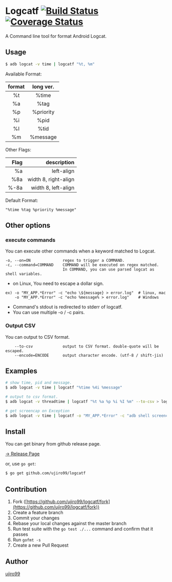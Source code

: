 # Logcatf  [![Build Status](https://travis-ci.org/ujiro99/logcatf.svg?branch=master)](https://travis-ci.org/ujiro99/logcatf)  [![Coverage Status](https://coveralls.io/repos/ujiro99/logcatf/badge.svg?branch=master&service=github)](https://coveralls.io/github/ujiro99/logcatf?branch=master)

A Command line tool for format Android Logcat.


## Usage

```bash
$ adb logcat -v time | logcatf "%t, %m"
```

Available Format:

| format | long ver. |
|:------:|:---------:|
|   %t   | %time     |
|   %a   | %tag      |
|   %p   | %priority |
|   %i   | %pid      |
|   %I   | %tid      |
|   %m   | %message  |

Other Flags:

|  Flag | description |
|------:|---------------------:|
|   %a  | left-align           |
|  %8a  | width 8, right-align |
| %-8a  | width 8, left-align  |


Default Format:

    "%time %tag %priority %message"

## Other options

### execute commands

You can execute other commands when a keyword matched to Logcat.

    -o, --on=ON              regex to trigger a COMMAND.
    -c, --command=COMMAND    COMMAND will be executed on regex matched.
                             In COMMAND, you can use parsed logcat as shell variables.

    
* on Linux, You need to escape a dollar sign.

```
ex) -o "MY_APP.*Error" -c "echo \${message} > error.log"  # linux, mac
    -o "MY_APP.*Error" -c "echo %message% > error.log"    # Windows
```

* Command's stdout is redirected to stderr of logcatf.
* You can use multiple -o / -c pairs.
 

### Output CSV

You can output to CSV format.

        --to-csv             output to CSV format. double-quote will be escaped.
        --encode=ENCODE      output character encode. (utf-8 / shift-jis)


## Examples

```bash
# show time, pid and message.
$ adb logcat -v time | logcatf "%time %4i %message"

# output to csv format.
$ adb logcat -v threadtime | logcatf "%t %a %p %i %I %m" --to-csv > logcat.csv

# get screencap on Exception
$ adb logcat -v time | logcatf -o "MY_APP.*Error" -c "adb shell screencap -p /sdcard/a.png"
```


## Install

You can get binary from github release page.

[-> Release Page](https://github.com/ujiro99/logcatf/releases)

or, use `go get`:

```bash
$ go get github.com/ujiro99/logcatf
```

## Contribution

1. Fork ([https://github.com/ujiro99/logcatf/fork](https://github.com/ujiro99/logcatf/fork))
1. Create a feature branch
1. Commit your changes
1. Rebase your local changes against the master branch
1. Run test suite with the `go test ./...` command and confirm that it passes
1. Run `gofmt -s`
1. Create a new Pull Request

## Author

[ujiro99](https://github.com/ujiro99)

